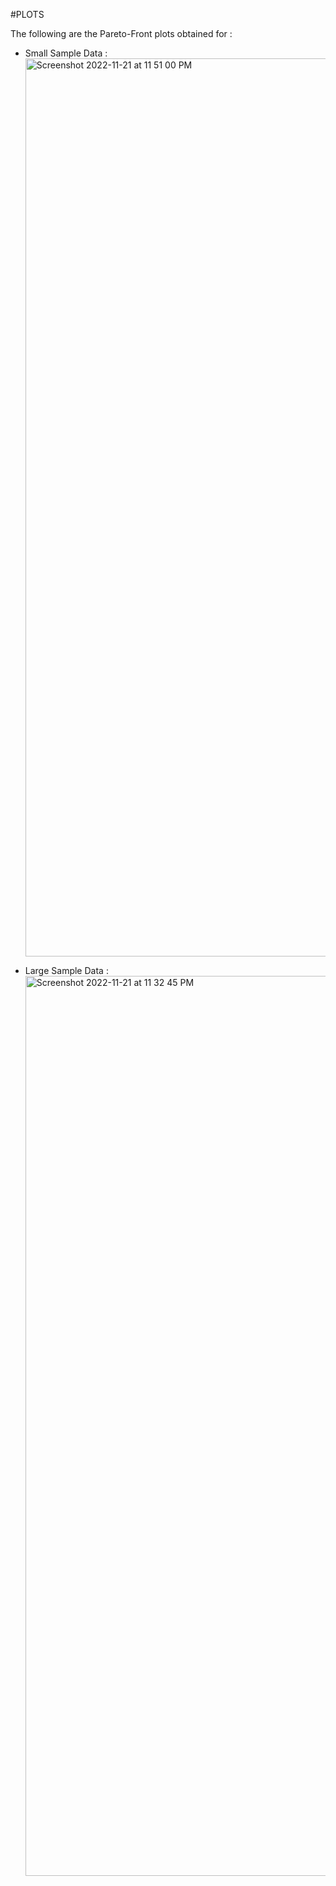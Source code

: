 #PLOTS 

The following are the Pareto-Front plots obtained for :
* Small Sample Data :
    <img width="1437" alt="Screenshot 2022-11-21 at 11 51 00 PM" src="https://user-images.githubusercontent.com/67319076/203131425-8000dc77-3b1f-405d-ba54-23c1e2ff46ce.png">

* Large Sample Data :
    <img width="1440" alt="Screenshot 2022-11-21 at 11 32 45 PM" src="https://user-images.githubusercontent.com/67319076/203131268-ed401c7d-70db-460d-b39b-b04623163007.png">
